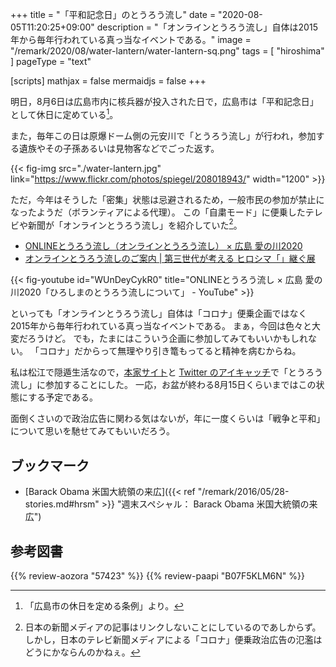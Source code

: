 +++
title = "「平和記念日」のとうろう流し"
date =  "2020-08-05T11:20:25+09:00"
description = "「オンラインとうろう流し」自体は2015年から毎年行われている真っ当なイベントである。"
image = "/remark/2020/08/water-lantern/water-lantern-sq.png"
tags = [ "hiroshima" ]
pageType = "text"

[scripts]
  mathjax = false
  mermaidjs = false
+++

明日，8月6日は広島市内に核兵器が投入された日で，広島市は「平和記念日」として休日に定めている[^fd1]。

[^fd1]: 「広島市の休日を定める条例」より。

また，毎年この日は原爆ドーム側の元安川で「とうろう流し」が行われ，参加する遺族やその子孫あるいは見物客などでごった返す。

{{< fig-img src="./water-lantern.jpg" link="https://www.flickr.com/photos/spiegel/208018943/" width="1200" >}}

ただ，今年はそうした「密集」状態は忌避されるため，一般市民の参加が禁止になったようだ（ボランティアによる代理）。
この「自粛モード」に便乗したテレビや新聞が「オンラインとうろう流し」を紹介していた[^m1]。

[^m1]: 日本の新聞メディアの記事はリンクしないことにしているのであしからず。しかし，日本のテレビ新聞メディアによる「コロナ」便乗政治広告の氾濫はどうにかならんのかねぇ。

- [ONLINEとうろう流し（オンラインとうろう流し） × 広島 愛の川2020](http://tourounagashi.org/)
- [オンラインとうろう流しのご案内 | 第三世代が考える ヒロシマ「」継ぐ展](https://tsuguten.com/activity_report/2020onlinetourou/)

{{< fig-youtube id="WUnDeyCykR0" title="ONLINEとうろう流し × 広島 愛の川2020「ひろしまのとうろう流しについて」 - YouTube" >}}

といっても「オンラインとうろう流し」自体は「コロナ」便乗企画ではなく2015年から毎年行われている真っ当なイベントである。
まぁ，今回は色々と大変だろうけど。
でも，たまにはこういう企画に参加してみてもいいかもしれない。
「コロナ」だからって無理やり引き篭もってると精神を病むからね。

私は松江で隠遁生活なので，[本家サイト](https://baldanders.info/ "Baldanders.info")と [Twitter のアイキャッチ](https://twitter.com/spiegel_2007)で「とうろう流し」に参加することにした。
一応，お盆が終わる8月15日くらいまではこの状態にする予定である。

面倒くさいので政治広告に関わる気はないが，年に一度くらいは「戦争と平和」について思いを馳せてみてもいいだろう。

## ブックマーク

- [Barack Obama 米国大統領の来広]({{< ref "/remark/2016/05/28-stories.md#hrsm" >}} "週末スペシャル： Barack Obama 米国大統領の来広")

## 参考図書

{{% review-aozora "57423" %}} <!-- 戦争と平和 -->
{{% review-paapi "B07F5KLM6N" %}} <!-- 戦争と平和 完全版 -->
